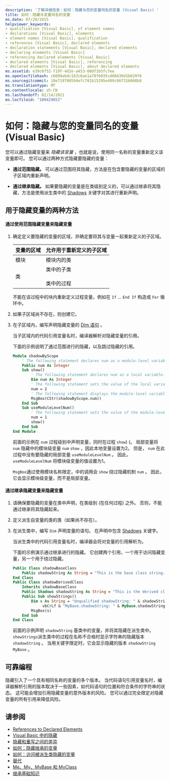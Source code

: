 ```yaml
---
description: '了解详细信息：如何：隐藏与您的变量同名的变量 (Visual Basic) '
title: 如何：隐藏与变量同名的变量
ms.date: 07/20/2015
helpviewer_keywords:
- qualification [Visual Basic], of element names
- declarations [Visual Basic], elements
- element names [Visual Basic], qualification
- references [Visual Basic], declared elements
- declaration statements [Visual Basic], declared elements
- declaring elements [Visual Basic]
- referencing declared elements [Visual Basic]
- declared elements [Visual Basic], referencing
- declared elements [Visual Basic], about declared elements
ms.assetid: e39c0752-f19f-4d2e-a453-00df1b5fc7ee
ms.openlocfilehash: c6699abdc163c6ae1a78f6035cd08439d1b029f0
ms.sourcegitcommit: 10e719780594efc781b15295e499c66f316068b8
ms.translationtype: MT
ms.contentlocale: zh-CN
ms.lasthandoff: 02/14/2021
ms.locfileid: "100429852"
---
```

# <a name="how-to-hide-a-variable-with-the-same-name-as-your-variable-visual-basic"></a>如何：隐藏与您的变量同名的变量 (Visual Basic)

您可以通过隐藏变量来 *隐藏该变量* ，也就是说，使用同一名称的变量重新定义该变量即可。 您可以通过两种方式隐藏要隐藏的变量：

- **通过范围隐藏。** 可以通过范围将其隐藏，方法是在包含要隐藏的变量的区域的子区域内重新声明。

- **通过继承隐藏。** 如果要隐藏的变量是在类级别定义的，可以通过继承将其隐藏，方法是使用派生类中的 [Shadows](../../../language-reference/modifiers/shadows.md) 关键字对其进行重新声明。

## <a name="two-ways-to-hide-a-variable"></a>用于隐藏变量的两种方法

#### <a name="to-hide-a-variable-by-shadowing-it-through-scope"></a>通过使用范围隐藏变量来隐藏变量

1. 确定定义要隐藏的变量的区域，并确定要将其与变量一起重新定义的子区域。

    |变量的区域|允许用于重新定义的子区域|
    |-----------------------|-------------------------------------------|
    |模块|模块内的类|
    |类|类中的子类<br /><br /> 类中的过程|

    不能在该过程中的块内重新定义过程变量，例如在 `If` ... `End If` 构造或 `For` 循环中。

2. 如果子区域尚不存在，则创建它。

3. 在子区域内，编写声明隐藏变量的 [Dim 语句](../../../language-reference/statements/dim-statement.md) 。

    当子区域内的代码引用变量名时，编译器解析对隐藏变量的引用。

    下面的示例说明了通过范围进行的隐藏，以及跳过隐藏的引用。

    ```vb
    Module shadowByScope
        ' The following statement declares num as a module-level variable.
        Public num As Integer
        Sub show()
            ' The following statement declares num as a local variable.
            Dim num As Integer
            ' The following statement sets the value of the local variable.
            num = 2
            ' The following statement displays the module-level variable.
            MsgBox(CStr(shadowByScope.num))
        End Sub
        Sub useModuleLevelNum()
            ' The following statement sets the value of the module-level variable.
            num = 1
            show()
        End Sub
    End Module
    ```

    前面的示例在 `num` 过程级别中声明变量，同时在过程 `show`)  (。 局部变量将 `num` 隐藏中的模块级变量 `num` `show` ，因此本地变量设置为2。 但是， `num` 在此过程中没有要隐藏的局部变量 `useModuleLevelNum` 。 因此， `useModuleLevelNum` 将模块级变量的值设置为1。

    `MsgBox`通过使用模块名称限定，中的调用会 `show` 绕过隐藏机制 `num` 。 因此，它会显示模块级变量，而不是局部变量。

#### <a name="to-hide-a-variable-by-shadowing-it-through-inheritance"></a>通过继承隐藏变量来隐藏变量

1. 请确保要隐藏的变量在类中声明，在类级别 (在任何过程) 之外。 否则，不能通过继承将其隐藏起来。

2. 定义派生自变量的类的类（如果尚不存在）。

3. 在派生类中，编写 `Dim` 声明变量的语句。 在声明中包含 [Shadows](../../../language-reference/modifiers/shadows.md) 关键字。

    当派生类中的代码引用变量名时，编译器会将对变量的引用解析为。

    下面的示例演示通过继承进行的隐藏。 它创建两个引用，一个用于访问隐藏变量，另一个用于绕过隐藏。

    ```vb
    Public Class shadowBaseClass
        Public shadowString As String = "This is the base class string."
    End Class
    Public Class shadowDerivedClass
        Inherits shadowBaseClass
        Public Shadows shadowString As String = "This is the derived class string."
        Public Sub showStrings()
            Dim s As String = "Unqualified shadowString: " & shadowString &
                 vbCrLf & "MyBase.shadowString: " & MyBase.shadowString
            MsgBox(s)
        End Sub
    End Class
    ```

    前面的示例声明 `shadowString` 基类中的变量，并将其隐藏在派生类中。 `showStrings`派生类中的过程在名称不合格时显示字符串的隐藏版本 `shadowString` 。 当用关键字限定时，它会显示隐藏的版本 `shadowString` `MyBase` 。

## <a name="robust-programming"></a>可靠编程

隐藏引入了一个具有相同名称的变量的多个版本。 当代码语句引用变量名时，编译器解析引用的版本取决于一些因素，如代码语句的位置和符合条件的字符串的状态。 这可能会增加引用隐藏变量的意外版本的风险。 您可以通过完全限定对隐藏变量的所有引用来降低风险。

## <a name="see-also"></a>请参阅

- [References to Declared Elements](references-to-declared-elements.md)
- [Visual Basic 中的隐藏](shadowing.md)
- [隐藏和重写之间的差异](differences-between-shadowing-and-overriding.md)
- [如何：隐藏继承的变量](how-to-hide-an-inherited-variable.md)
- [如何：访问被派生类隐藏的变量](how-to-access-a-variable-hidden-by-a-derived-class.md)
- [替代](../../../language-reference/modifiers/overrides.md)
- [Me、My、MyBase 和 MyClass](../../program-structure/me-my-mybase-and-myclass.md)
- [继承基础知识](../objects-and-classes/inheritance-basics.md)
